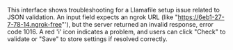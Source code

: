 This interface shows troubleshooting for a Llamafile setup issue related to JSON validation. An input field expects an ngrok URL (like "https://6eb1-27-7-78-14.ngrok-free"'), but the server returned an invalid response, error code 1016. A red 'i' icon indicates a problem, and users can click "Check" to validate or "Save" to store settings if resolved correctly.